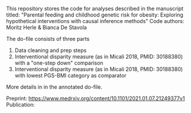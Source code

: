 This repository stores the code for analyses described in the manuscript titled: "Parental feeding and childhood genetic risk for obesity: Exploring hypothetical interventions with causal inference methods"
Code authors: Moritz Herle & Bianca De Stavola 

The do-file consists of three parts 
1. Data cleaning and prep steps
2. Interventional disparity measure (as in Micali 2018, PMID: 30188380) with a "one-step down" comparison
3. Interventional disparity measure (as in Micali 2018, PMID: 30188380) with lowest PGS-BMI category as comparator 

More details in in the annotated do-file. 


Preprint: https://www.medrxiv.org/content/10.1101/2021.01.07.21249377v1
Publication: 


